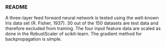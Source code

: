 ### README
A three-layer feed forward neural network is tested using the well-known Iris data set (R. Fisher, 1937). 30 out of the 150 datasets are test data and therefore excluded from training. The four input feature data are scaled as done in the RobustScaler of scikit-learn. The gradient method for backpropagation is simple.
